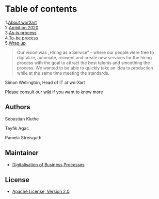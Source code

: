 # Table of contents         
1.[About worXart](https://github.com/DigiBP/DigiBP-RHEIN/wiki/About-WorXart)       
2.[Ambition 2020](https://github.com/DigiBP/DigiBP-RHEIN/wiki/Ambition2020)       
3.[As-is process](https://github.com/DigiBP/DigiBP-RHEIN/wiki/As-is-process)                
4.[To-be process](https://github.com/DigiBP/DigiBP-RHEIN/wiki/To-be-process)       
5.[Wrap up](https://github.com/DigiBP/DigiBP-RHEIN/wiki/Wrap-up) 




>Our vision was „Hiring as a Service“ -  where our people were free to digitalize, automate, reinvent and create new services for the hiring process with the goal to attract the best talents and smoothing the process. We wanted to be able to quickly take an idea to production while at the same time meeting the standards.

Simon Wellington, Head of IT at worXart


Please consult our [wiki](https://github.com/DigiBP/DigiBP-RHEIN/wiki) if you want to know more
 










## Authors
Sebastian Kluthe

Teyfik Agac

Pamela Streisguth


## Maintainer
- [Digitalisation of Business Processes](https://github.com/digibp)

## License

- [Apache License, Version 2.0](https://github.com/DigiBP/digibp-archetype-camunda-boot/blob/master/LICENSE)



